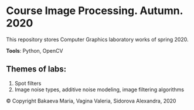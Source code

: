 # Course Image Processing. Autumn. 2020
This repository stores Computer Graphics laboratory works of spring 2020.

**Tools**: Python, OpenCV

## Themes of labs:
1. Spot filters
2. Image noise types, additive noise modeling, image filtering algorithms

© Copyright Bakaeva Maria, Vagina Valeria, Sidorova Alexandra, 2020
